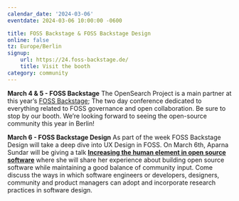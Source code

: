 ```yaml
---
calendar_date: '2024-03-06'
eventdate: 2024-03-06 10:00:00 -0600

title: FOSS Backstage & FOSS Backstage Design
online: false
tz: Europe/Berlin
signup:
    url: https://24.foss-backstage.de/
    title: Visit the booth
category: community
---
```


**March 4 & 5 - FOSS Backstage**
The OpenSearch Project is a main partner at this year’s [FOSS Backstage](https://24.foss-backstage.de/); The two day conference dedicated to everything related to FOSS governance and open collaboration. Be sure to stop by our booth. We’re looking forward to seeing the open-source community this year in Berlin!

**March 6 - FOSS Backstage Design**
As part of the week FOSS Backstage Design will take a deep dive into UX Design in FOSS. On March 6th, Aparna Sundar will be giving a talk **[Increasing the human element in open source software](https://24.foss-backstage.de/sessions-ux24/?id=SD9WAM)** where she will share her experience about building open source software while maintaining a good balance of community input. Come discuss the ways in which software engineers or developers, designers, community and product managers can adopt and incorporate research practices in software design.